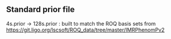 Standard prior file
-------------------

4s.prior -> 128s.prior : built to match the ROQ basis sets from https://git.ligo.org/lscsoft/ROQ_data/tree/master/IMRPhenomPv2
